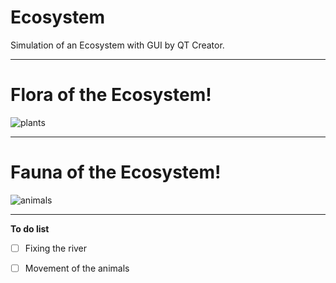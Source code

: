 # Ecosystem
Simulation of an Ecosystem with GUI by QT Creator.

---

# Flora of the Ecosystem!

![plants](https://user-images.githubusercontent.com/32977750/47605287-41e8b580-da0d-11e8-9556-63108b4b5fd8.JPG)

___

# Fauna of the Ecosystem!
![animals](https://user-images.githubusercontent.com/32977750/47617021-6eafd200-dacc-11e8-90b3-05751e159b5d.JPG)

<!--- this is a way to put a horizontal rule -->
*** 

**To do list**

- [ ] Fixing the river
- [ ] Movement of the animals



